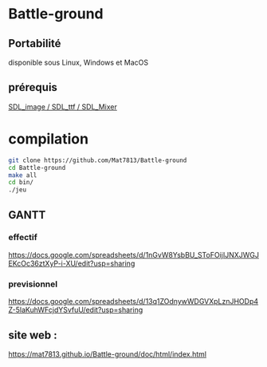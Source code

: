 # Battle-ground
## Portabilité
disponible sous Linux, Windows et MacOS

## prérequis
[SDL_image / SDL_ttf / SDL_Mixer](https://www.libsdl.org)

# compilation 

```bash
git clone https://github.com/Mat7813/Battle-ground
cd Battle-ground
make all
cd bin/
./jeu
```


## GANTT

### effectif
https://docs.google.com/spreadsheets/d/1nGvW8YsbBU_SToFOijIJNXJWGJEKcOc36ztXyP-i-XU/edit?usp=sharing
### previsionnel
https://docs.google.com/spreadsheets/d/13q1ZOdnywWDGVXpLznJHODp4Z-5laKuhWFcjdYSvfuU/edit?usp=sharing

## site web :
https://mat7813.github.io/Battle-ground/doc/html/index.html

